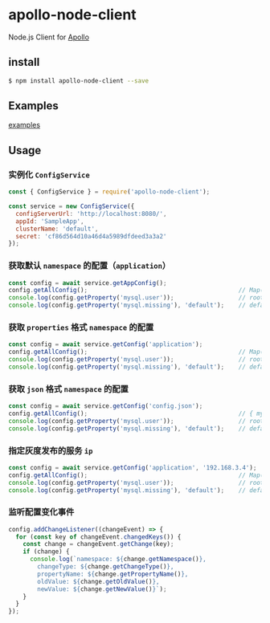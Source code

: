 # apollo-node-client
Node.js Client for [Apollo](https://github.com/ctripcorp/apollo)

## install
```bash
$ npm install apollo-node-client --save
```

## Examples
[examples](https://github.com/zhangxh1023/apollo-node-client/tree/master/examples)

## Usage

### 实例化 `ConfigService`

```javascript
const { ConfigService } = require('apollo-node-client');

const service = new ConfigService({
  configServerUrl: 'http://localhost:8080/',
  appId: 'SampleApp',
  clusterName: 'default',
  secret: 'cf86d564d10a46d4a5989dfdeed3a3a2'
});
```

### 获取默认 `namespace` 的配置（`application`）
```javascript
const config = await service.getAppConfig();
config.getAllConfig();                                          // Map(1) { 'mysql.user' => 'root' }
console.log(config.getProperty('mysql.user'));                  // root
console.log(config.getProperty('mysql.missing'), 'default');    // default
```

### 获取 `properties` 格式 `namespace` 的配置
```javascript
const config = await service.getConfig('application');
config.getAllConfig();                                          // Map(1) { 'mysql.user' => 'root' }
console.log(config.getProperty('mysql.user'));                  // root
console.log(config.getProperty('mysql.missing'), 'default');    // default
```

### 获取 `json` 格式 `namespace` 的配置
```javascript
const config = await service.getConfig('config.json');
config.getAllConfig();                                          // { mysql: { user: 'root' } }
console.log(config.getProperty('mysql.user'));                  // root
console.log(config.getProperty('mysql.missing'), 'default');    // default
```

### 指定灰度发布的服务 `ip`
```javascript
const config = await service.getConfig('application', '192.168.3.4');
config.getAllConfig();                                          // Map(1) { 'mysql.user' => 'root' }
console.log(config.getProperty('mysql.user'));                  // root
console.log(config.getProperty('mysql.missing'), 'default');    // default
```

### 监听配置变化事件
```javascript
config.addChangeListener((changeEvent) => {
  for (const key of changeEvent.changedKeys()) {
    const change = changeEvent.getChange(key);
    if (change) {
      console.log(`namespace: ${change.getNamespace()},
        changeType: ${change.getChangeType()},
        propertyName: ${change.getPropertyName()},
        oldValue: ${change.getOldValue()},
        newValue: ${change.getNewValue()}`);
    }
  }
});
```
